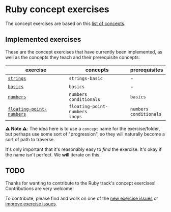 # Ruby concept exercises

The concept exercises are based on this [list of concepts][reference-shared].

## Implemented exercises

These are the concept exercises that have currently been implemented, as well as the concepts they teach and their prerequisite concepts:

| exercise                                                            | concepts                             | prerequisites                |
| ------------------------------------------------------------------- | ------------------------------------ | ---------------------------- |
| [`strings`][concept-exercise-strings]                               | `strings-basic`                      | -                            |
| [`basics`][concept-exercise-basics]                                 | `basics`                             | -                            |
| [`numbers`][concept-exercise-numbers]                               | `numbers`<br/>`conditionals`         | `basics`                     |  |
| [`floating-point-numbers`][concept-exercise-floating-point-numbers] | `floating-point-numbers`<br/>`loops` | `numbers`<br/>`conditionals` |

**⚠ Note ⚠**: The idea here is to use a `concept` name for the exercise/folder, but perhaps use some sort of "progression", so they will naturally become a sort of path to traverse.

It's only important that it's reasonably easy to _find_ the exercise. It's okay if the name isn't perfect. We **will** iterate on this.

## TODO

Thanks for wanting to contribute to the Ruby track's concept exercises! Contributions are very welcome!

To contribute, please find and work on one of the [new exercise issues][issues-new-exercise] or [improve exercise issues][issues-improve-exercise].

[reference-shared]: ../../reference/README.md
[concept-exercise-strings]: ./strings/.meta/design.md
[concept-exercise-basics]: ./basics/.meta/design.md
[concept-exercise-numbers]: ./numbers/.meta/design.md
[concept-exercise-floating-point-numbers]: ./floating-point-numbers/.meta/design.md
[issues-new-exercise]: https://github.com/exercism/v3/issues?utf8=%E2%9C%93&q=is%3Aopen+label%3Atrack%2Fruby+label%3Atype%2Fnew-exercise+label%3Astatus%2Fhelp-wanted
[issues-improve-exercise]: https://github.com/exercism/v3/issues?utf8=%E2%9C%93&q=is%3Aopen+label%3Atrack%2Fruby+label%3Atype%2Fimprove-exercise+label%3Astatus%2Fhelp-wanted
